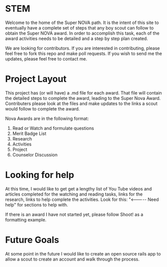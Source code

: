 STEM
====

Welcome to the home of the Super NOVA path.  It is the intent of this site to
eventually have a complete set of steps that any boy scout can follow to obtain
the Super NOVA award.  In order to accomplish this task, each of the award
activities needs to be detailed and a step by step plan created.

We are looking for contributors.  If you are interested in contributing, please
feel free to fork this repo and make poll requests.  If you wish to send me the
updates, please feel free to contact me.


Project Layout
==============

This project has (or will have) a .md file for each award.  That file will
contain the detailed steps to complete the award, leading to the Super Nova
Award.  Contributers please look at the files and make updates to the links a
scout would follow to complete the award.

Nova Awards are in the following format:
  1.  Read or Watch and formulate questions
  2.  Merit Badge List
  3.  Research
  4.  Activities
  5.  Project
  6.  Counselor Discussion

Looking for help
================

At this time, I would like to get get a lengthy list of You Tube videos and
articles completed for the watching and reading tasks, links for the research, links to help complete the
activities.  Look for this:  "<----- Need help" for sections to help with.

If there is an award I have not started yet, please follow Shoot! as a
formatting example.


Future Goals
============

At some point in the future I would like to create an open source rails app to allow a
scout to create an account and walk through the process.
